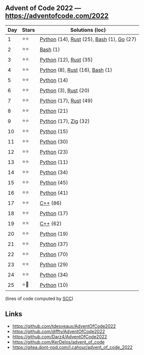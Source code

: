 ## Advent of Code 2022 — https://adventofcode.com/2022

 | Day | Stars | Solutions (loc) |
 |-----|-------|-----------------|
 | 1   | ⭐⭐  | [Python](/aoc2022/01/solution.py) (14), [Rust](/aoc2022/01/solution.rs) (25), [Bash](/aoc2022/01/solution.sh) (1), [Go](/aoc2022/01/solution.go) (27) |
 | 2   | ⭐⭐  | [Bash](/aoc2022/02/solution.sh) (1) |
 | 3   | ⭐⭐  | [Python](/aoc2022/03/solution.py) (12), [Rust](/aoc2022/03/solution.rs) (35) |
 | 4   | ⭐⭐  | [Python](/aoc2022/04/solution.py) (8), [Rust](/aoc2022/04/solution.rs) (16), [Bash](/aoc2022/04/solution.sh) (1) |
 | 5   | ⭐⭐  | [Python](/aoc2022/05/solution.py) (14) |
 | 6   | ⭐⭐  | [Python](/aoc2022/06/solution.py) (3), [Rust](/aoc2022/06/solution.rs) (20) |
 | 7   | ⭐⭐  | [Python](/aoc2022/07/solution.py) (17), [Rust](/aoc2022/07/solution.rs) (49) |
 | 8   | ⭐⭐  | [Python](/aoc2022/08/solution.py) (21) |
 | 9   | ⭐⭐  | [Python](/aoc2022/09/solution.py) (17), [Zig](/aoc2022/09/solution.zig) (32) |
 | 10  | ⭐⭐  | [Python](/aoc2022/10/solution.py) (15) |
 | 11  | ⭐⭐  | [Python](/aoc2022/11/solution.py) (30) |
 | 12  | ⭐⭐  | [Python](/aoc2022/12/solution.py) (23) |
 | 13  | ⭐⭐  | [Python](/aoc2022/13/solution.py) (11) |
 | 14  | ⭐⭐  | [Python](/aoc2022/14/solution.py) (34) |
 | 15  | ⭐⭐  | [Python](/aoc2022/15/solution.py) (45) |
 | 16  | ⭐⭐  | [Python](/aoc2022/16/solution.py) (41) |
 | 17  | ⭐⭐  | [C++](/aoc2022/17/solution.cpp) (86) |
 | 18  | ⭐⭐  | [Python](/aoc2022/18/solution.py) (17) |
 | 19  | ⭐⭐  | [C++](/aoc2022/19/solution.cpp) (62) |
 | 20  | ⭐⭐  | [Python](/aoc2022/20/solution.py) (19) |
 | 21  | ⭐⭐  | [Python](/aoc2022/21/solution.py) (37) |
 | 22  | ⭐⭐  | [Python](/aoc2022/22/solution.py) (70) |
 | 23  | ⭐⭐  | [Python](/aoc2022/23/solution.py) (29) |
 | 24  | ⭐⭐  | [Python](/aoc2022/24/solution.py) (34) |
 | 25  | ⭐🎅  | [Python](/aoc2022/25/solution.py) (10) |

(lines of code computed by [SCC](https://github.com/boyter/scc))

## Links

 * https://github.com/tdesveaux/AdventOfCode2022
 * https://github.com/diffty/AdventOfCode2022
 * https://github.com/Darz4/AdventOfCode2022
 * https://github.com/KerDelos/advent_of_code
 * https://gitea.dont-nod.com/l.cahour/advent_of_code_2022
